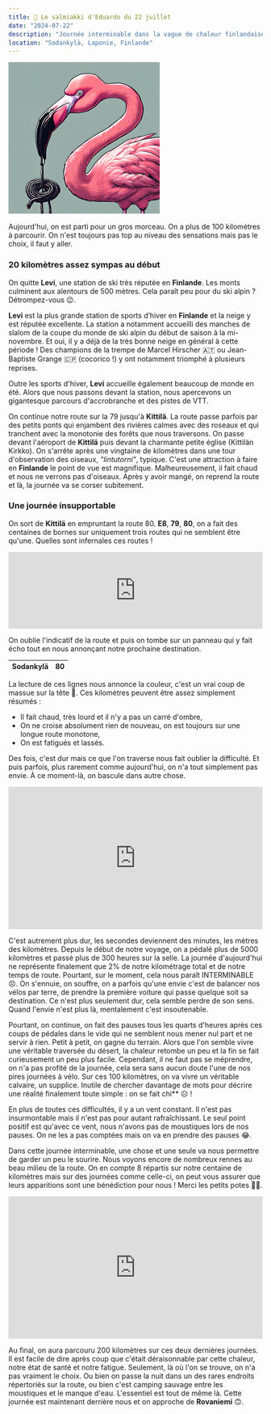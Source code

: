 ```yaml
---
title: 🍬 Le salmiakki d'Eduardo du 22 juillet
date: "2024-07-22"
description: "Journée interminable dans la vague de chaleur finlandaise !"
location: "Sodankylä, Laponie, Finlande"
---
```


![Salmiakki d'Eduardo](../salmiakki_eduardo.png)

Aujourd'hui, on est parti pour un gros morceau. On a plus de 100 kilomètres à parcourir. On n'est toujours pas top au niveau des sensations mais pas le choix, il faut y aller.

### 20 kilomètres assez sympas au début

On quitte **Levi**, une station de ski très réputée en **Finlande**. Les monts culminent aux alentours de 500 mètres. Cela paraît peu pour du ski alpin ? Détrompez-vous 😉.

**Levi** est la plus grande station de sports d’hiver en **Finlande** et la neige y est réputée excellente. La station a notamment accueilli des manches de slalom de la coupe du monde de ski alpin du début de saison à la mi-novembre. Et oui, il y a déjà de la très bonne neige en général à cette période ! Des champions de la trempe de Marcel Hirscher 🇦🇹 ou Jean-Baptiste Grange 🇨🇵 (cocorico !) y ont notamment triomphé à plusieurs reprises.

Outre les sports d'hiver, **Levi** accueille également beaucoup de monde en été. Alors que nous passons devant la station, nous apercevons un gigantesque parcours d'accrobranche et des pistes de VTT.

On continue notre route sur la 79 jusqu'à **Kittilä**. La route passe parfois par des petits ponts qui enjambent des rivières calmes avec des roseaux et qui tranchent avec la monotonie des forêts que nous traversons. On passe devant l'aéroport de **Kittilä** puis devant la charmante petite église (Kittilän Kirkko). On s'arrête après une vingtaine de kilomètres dans une tour d'observation des oiseaux, _"lintutorni"_, typique. C'est une attraction à faire en **Finlande** le point de vue est magnifique. Malheureusement, il fait chaud et nous ne verrons pas d'oiseaux. Après y avoir mangé, on reprend la route et là, la journée va se corser subitement.

### Une journée insupportable

On sort de **Kittilä** en empruntant la route 80. **E8**, **79**, **80**, on a fait des centaines de bornes sur uniquement trois routes qui ne semblent être qu'une. Quelles sont infernales ces routes !

<div style="left: 0; width: 100%; height: 152px; position: relative;"><iframe src="https://open.spotify.com/embed/track/2zYzyRzz6pRmhPzyfMEC8s?utm_source=oembed" style="top: 0; left: 0; width: 100%; height: 100%; position: absolute; border: 0;" allowfullscreen allow="clipboard-write; encrypted-media; fullscreen; picture-in-picture;"></iframe></div>

On oublie l'indicatif de la route et puis on tombe sur un panneau qui y fait écho tout en nous annonçant notre prochaine destination.

| Sodankylä |  80 |
| :-------- | --: |

La lecture de ces lignes nous annonce la couleur, c'est un vrai coup de massue sur la tête 🔨.
Ces kilomètres peuvent être assez simplement résumés :

- Il fait chaud, très lourd et il n'y a pas un carré d'ombre,
- On ne croise absolument rien de nouveau, on est toujours sur une longue route monotone,
- On est fatigués et lassés.

Des fois, c'est dur mais ce que l'on traverse nous fait oublier la difficulté. Et puis parfois, plus rarement comme aujourd'hui, on n'a tout simplement pas envie. À ce moment-là, on bascule dans autre chose.

<div style="width: 100%; height: 0; position: relative; padding-bottom: 56%;"><iframe src="https://giphy.com/embed/TlK63EI7rtUu9IAyxTW" style="top: 0; left: 0; width: 100%; height: 100%; position: absolute; border: 0;" allowfullscreen scrolling="no" allow="encrypted-media;" class="giphy-embed"></iframe></div>

C'est autrement plus dur, les secondes deviennent des minutes, les mètres des kilomètres. Depuis le début de notre voyage, on a pédalé plus de 5000 kilomètres et passé plus de 300 heures sur la selle. La journée d'aujourd'hui ne représente finalement que 2% de notre kilométrage total et de notre temps de route. Pourtant, sur le moment, cela nous paraît INTERMINABLE 😣. On s'ennuie, on souffre, on a parfois qu'une envie c'est de balancer nos vélos par terre, de prendre la première voiture qui passe quelque soit sa destination. Ce n'est plus seulement dur, cela semble perdre de son sens. Quand l'envie n'est plus là, mentalement c'est insoutenable.

Pourtant, on continue, on fait des pauses tous les quarts d'heures après ces coups de pédales dans le vide qui ne semblent nous mener nul part et ne servir à rien. Petit à petit, on gagne du terrain. Alors que l'on semble vivre une véritable traversée du désert, la chaleur retombe un peu et la fin se fait curieusement un peu plus facile. Cependant, il ne faut pas se méprendre, on n'a pas profité de la journée, cela sera sans aucun doute l'une de nos pires journées à vélo. Sur ces 100 kilomètres, on va vivre un véritable calvaire, un supplice. Inutile de chercher davantage de mots pour décrire une réalité finalement toute simple : on se fait chi\*\* ☹️ !

En plus de toutes ces difficultés, il y a un vent constant. Il n'est pas insurmontable mais il n'est pas pour autant rafraîchissant. Le seul point positif est qu'avec ce vent, nous n'avons pas de moustiques lors de nos pauses. On ne les a pas comptées mais on va en prendre des pauses 😂.

Dans cette journée interminable, une chose et une seule va nous permettre de garder un peu le sourire. Nous voyons encore de nombreux rennes au beau milieu de la route. On en compte 8 répartis sur notre centaine de kilomètres mais sur des journées comme celle-ci, on peut vous assurer que leurs apparitions sont une bénédiction pour nous ! Merci les petits potes 🙏🏼.

<div style="width: 100%; height: 0; position: relative; padding-bottom: 56%;"><iframe src="https://giphy.com/embed/opTBRh0Ydo2o15Mztf" style="top: 0; left: 0; width: 100%; height: 100%; position: absolute; border: 0;" allowfullscreen scrolling="no" allow="encrypted-media;" class="giphy-embed"></iframe></div>

Au final, on aura parcouru 200 kilomètres sur ces deux dernières journées. Il est facile de dire après coup que c'était déraisonnable par cette chaleur, notre état de santé et notre fatigue. Seulement, là où l'on se trouve, on n'a pas vraiment le choix. Ou bien on passe la nuit dans un des rares endroits répertoriés sur la route, ou bien c'est camping sauvage entre les moustiques et le manque d'eau. L'essentiel est tout de même là. Cette journée est maintenant derrière nous et on approche de **Rovaniemi** 🙃.
